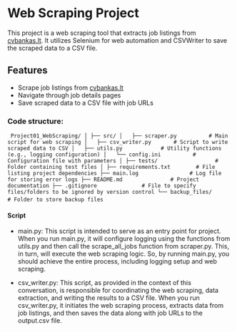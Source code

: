 # Web Scraping Project

This project is a web scraping tool that extracts job listings from [cvbankas.lt](https://www.cvbankas.lt/?padalinys%5B%5D=88&keyw=). 
It utilizes Selenium for web automation and CSVWriter to save the scraped data to a CSV file.

## Features

- Scrape job listings from [cvbankas.lt](https://www.cvbankas.lt/?padalinys%5B%5D=88&keyw=)
- Navigate through job details pages
- Save scraped data to a CSV file with job URLs

### Code structure:

` ` `
Project01_WebScraping/
│
├── src/
│   ├── scraper.py          # Main script for web scraping
│   ├── csv_writer.py       # Script to write scraped data to CSV
│   ├── utils.py            # Utility functions (e.g., logging configuration)
│   └── config.ini          # Configuration file with parameters
│
├── tests/                  # Folder containing test files
│
├── requirements.txt        # File listing project dependencies
├── main.log                # Log file for storing error logs
├── README.md               # Project documentation
├── .gitignore              # File to specify files/folders to be ignored by version control
└── backup_files/           # Folder to store backup files
` ` `


#### Script

- main.py: This script is intended to serve as an entry point for project. When you run main.py, it will configure 
logging using the functions from utils.py and then call the scrape_all_jobs function from scraper.py. 
This, in turn, will execute the web scraping logic.
So, by running main.py, you should achieve the entire process, including logging setup and web scraping.

- csv_writer.py: This script, as provided in the context of this conversation, is responsible for coordinating the 
web scraping, data extraction, and writing the results to a CSV file.
When you run csv_writer.py, it initiates the web scraping process, extracts data from job listings, and then saves 
the data along with job URLs to the output.csv file.
